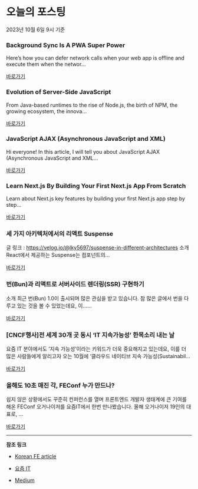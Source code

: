 # 오늘의 포스팅 
2023년 10월 6일 9시 기준 

### Background Sync Is A PWA Super Power 

 Here’s how you can defer network calls when your web app is offline and execute them when the networ... 

 [바로가기](https://medium.com/itnext/background-sync-is-a-pwa-super-power-ba2526562beb?responsesOpen=true&sortBy=REVERSE_CHRON&source=topic_portal_recommended_stories---------0-84----------javascript----------a6842cf2_5048_43f0_ad7f_8e8e4d06b6ed-------) 

### Evolution of Server-Side JavaScript 

 From Java-based runtimes to the rise of Node.js, the birth of NPM, the growing ecosystem, the innova... 

 [바로가기](https://medium.com/itnext/evolution-of-server-side-javascript-314a8d408da4?responsesOpen=true&sortBy=REVERSE_CHRON&source=topic_portal_recommended_stories---------0-107----------typescript----------11170466_6235_4d76_9a32_1b3773dfa74e-------) 

### JavaScript AJAX (Asynchronous JavaScript and XML) 

 Hi everyone! In this article, I will tell you about JavaScript AJAX (Asynchronous JavaScript and XML... 

 [바로가기](https://medium.com/@dilarauluturhan/javascript-ajax-asynchronous-javascript-and-xml-6c24ba85152d?responsesOpen=true&sortBy=REVERSE_CHRON&source=topic_portal_recommended_stories---------0-84----------frontend----------117488ad_33c9_4c93_9a12_96beeb850fa7-------) 

### Learn Next.js By Building Your First Next.js App From Scratch 

 Learn about Next.js key features by building your first Next.js app step by step... 

 [바로가기](https://medium.com/gitconnected/learn-next-js-by-building-your-first-next-js-app-from-scratch-8ec7cc93a9cb?responsesOpen=true&sortBy=REVERSE_CHRON&source=topic_portal_recommended_stories---------0-107----------reactjs----------f6f03c23_5562_4ea9_9078_57174626085b-------) 

###  세 가지 아키텍처에서의 리액트 Suspense 

 글 링크 : https://velog.io/@lky5697/suspense-in-different-architectures 소개 React에서 제공하는 Suspense는 컴포넌트의... 

 [바로가기](https://kofearticle.substack.com/p/korean-fe-article-suspense) 

###  번(Bun)과 리액트로 서버사이드 렌더링(SSR) 구현하기 

 소개 최근 번(Bun) 1.0이 출시되며 많은 관심을 받고 있습니다. 참 많은 글에서 번을 다루고 있는 것을 볼 수 있었는데요, 이…... 

 [바로가기](https://kofearticle.substack.com/p/korean-fe-article-bun-ssr) 

### [CNCF행사]전 세계 30개 곳 동시 ‘IT 지속가능성’ 한목소리 내는 날 

 요즘 IT 분야에서도 ‘지속 가능성’이라는 키워드가 더욱 중요해지고 있는데요, 이를 더 많은 사람들에게 알리고자 오는 10월에 ‘클라우드 네이티브 지속 가능성(Sustainabil... 

 [바로가기](https://yozm.wishket.com/magazine/detail/2257/) 

### 올해도 10초 매진 각, FEConf 누가 만드나? 

 쉽지 않은 상황에서도 꾸준히 컨퍼런스를 열며 프론트엔드 개발자 생태계에 큰 기여를 해온 FEConf 오거나이저를 요즘IT에서 한번 만나봤습니다. 올해 오거나이저 19인의 대표로, ... 

 [바로가기](https://yozm.wishket.com/magazine/detail/2254/) 

---

**참조 링크**

- [Korean FE article](https://kofearticle.substack.com) 

- [요즘 IT](https://yozm.wishket.com/magazine) 

- [Medium](https://medium.com) 

